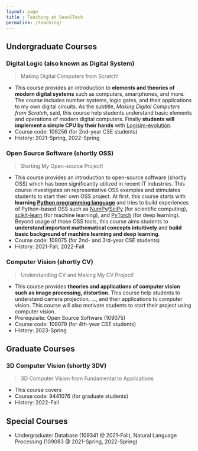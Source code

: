 ```yaml
---
layout: page
title : Teaching at SeoulTech
permalink: /teaching/
---
```


## Undergraduate Courses
### Digital Logic (also known as Digital System)
> Making Digital Computers from Scratch!

* This course provides an introduction to **elements and theories of modern digital systems** such as computers, smartphones, and more. The course includes number systems, logic gates, and their applications to my own digital circuits. As the subtitle, _Making Digital Computers from Scratch_, said, this course help students understand basic elements and operations of modern digital computers. Finally **students will implement a simple CPU by their hands** with [Logisim-evolution](https://github.com/logisim-evolution/logisim-evolution).
* Course code: 109256 (for 2nd-year CSE students)
* History: 2021-Spring, 2022-Spring

### Open Source Software (shortly OSS)
> Starting My Open-source Project!

* This course provides an introduction to open-source software (shortly OSS) which has been significantly utilized in recent IT industries. This course investigates on representative OSS examples and stimulates students to start their own OSS project. At first, this course starts with **learning [Python programming language](https://www.python.org/)** and tries to build experiences of Python-based OSS such as [NumPy](https://numpy.org/)/[SciPy](https://scipy.org/) (for scientific computing), [scikit-learn](https://scikit-learn.org/) (for machine learning), and [PyTorch](https://pytorch.org/) (for deep learning). Beyond usage of those OSS tools, this course aims students to **understand important mathematical concepts intuitively** and **build basic background of machine learning and deep learning**.
* Course code: 109075 (for 2nd- and 3rd-year CSE students)
* History: 2021-Fall, 2022-Fall

### Computer Vision (shortly CV)
> Understanding CV and Making My CV Project!

* This course provides **theories and applications of computer vision such as image processing, distortion**. This course help students to understand camera projection, ..., and their applications to computer vision. This course will also motivate students to start their project using computer vision.
* Prerequisite: Open Source Software (109075)
* Course code: 109079 (for 4th-year CSE students)
* History: 2023-Spring



## Graduate Courses
### 3D Computer Vision (shortly 3DV)
> 3D Computer Vision from Fundamental to Applications

* This course covers
* Course code: 9441076 (for graduate students)
* History: 2022-Fall



## Special Courses
* Undergraduate: Database (109341 @ 2021-Fall), Natural Language Processing (109083 @ 2021-Spring, 2022-Spring)
